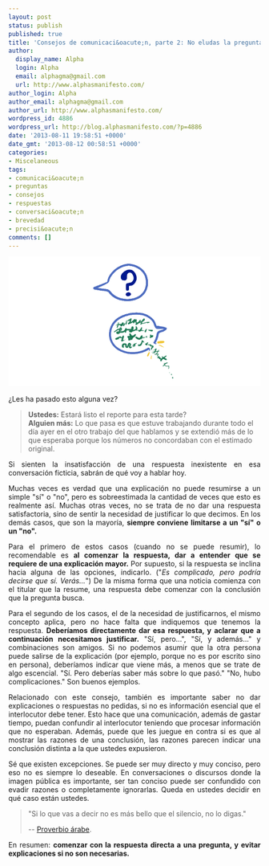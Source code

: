```yaml
---
layout: post
status: publish
published: true
title: 'Consejos de comunicaci&oacute;n, parte 2: No eludas la pregunta'
author:
  display_name: Alpha
  login: Alpha
  email: alphagma@gmail.com
  url: http://www.alphasmanifesto.com/
author_login: Alpha
author_email: alphagma@gmail.com
author_url: http://www.alphasmanifesto.com/
wordpress_id: 4886
wordpress_url: http://blog.alphasmanifesto.com/?p=4886
date: '2013-08-11 19:58:51 +0000'
date_gmt: '2013-08-12 00:58:51 +0000'
categories:
- Miscelaneous
tags:
- comunicaci&oacute;n
- preguntas
- consejos
- respuestas
- conversaci&oacute;n
- brevedad
- precisi&oacute;n
comments: []
---
```


![](/assets/Respuesta.png)

<p style="text-align: justify;">&iquest;Les ha pasado esto alguna vez?</p>
<blockquote><p><strong>Ustedes:</strong> Estar&aacute; listo el reporte para esta tarde?<br />
<strong>Alguien m&aacute;s:</strong> Lo que pasa es que estuve trabajando durante todo el d&iacute;a ayer en el otro trabajo del que hablamos y se extendi&oacute; m&aacute;s de lo que esperaba porque los n&uacute;meros no concordaban con el estimado original.</p></blockquote>
<p style="text-align: justify;">Si sienten la insatisfacci&oacute;n de una respuesta inexistente en esa conversaci&oacute;n ficticia, sabr&aacute;n de qu&eacute; voy a hablar hoy.</p>
<p><!--more--></p>
<p style="text-align: justify;">Muchas veces es verdad que una explicaci&oacute;n no puede resumirse a un simple "s&iacute;" o "no", pero es sobreestimada la cantidad de veces que esto es realmente as&iacute;. Muchas otras veces, no se trata de no dar una respuesta satisfactoria, sino de sentir la necesidad de justificar lo que decimos. En los dem&aacute;s casos, que son la mayor&iacute;a, <strong>siempre conviene limitarse a un "s&iacute;" o un "no".</strong></p>
<p style="text-align: justify;">Para el primero de estos casos (cuando no se puede resumir), lo recomendable es <strong>al comenzar la respuesta, dar a entender que se requiere de una explicaci&oacute;n mayor.</strong> Por supuesto, si la respuesta se inclina hacia alguna de las opciones, indicarlo. ("<em>Es complicado, pero podr&iacute;a decirse que s&iacute;. Ver&aacute;s...</em>") De la misma forma que una noticia comienza con el titular que la resume, una respuesta debe comenzar con la conclusi&oacute;n que la pregunta busca.</p>
<p style="text-align: justify;">Para el segundo de los casos, el de la necesidad de justificarnos, el mismo concepto aplica, pero no hace falta que indiquemos que tenemos la respuesta. <strong>Deber&iacute;amos directamente dar esa respuesta, y aclarar que a continuaci&oacute;n necesitamos justificar.</strong> "S&iacute;, pero...", "S&iacute;, y adem&aacute;s..." y combinaciones son amigos. Si no podemos asumir que la otra persona puede salirse de la explicaci&oacute;n (por ejemplo, porque no es por escrito sino en persona), deber&iacute;amos indicar que viene m&aacute;s, a menos que se trate de algo escencial. "S&iacute;. Pero deber&iacute;as saber m&aacute;s sobre lo que pas&oacute;." "No, hubo complicaciones." Son buenos ejemplos.</p>
<p style="text-align: justify;">Relacionado con este consejo, tambi&eacute;n es importante saber no dar explicaciones o respuestas no pedidas, si no es informaci&oacute;n esencial que el interlocutor debe tener. Esto hace que una comunicaci&oacute;n, adem&aacute;s de gastar tiempo, puedan confundir al interlocutor teniendo que procesar informaci&oacute;n que no esperaban. Adem&aacute;s, puede que les juegue en contra si es que al mostrar las razones de una conclusi&oacute;n, las razones parecen indicar una conclusi&oacute;n distinta a la que ustedes expusieron.</p>
<p style="text-align: justify;">S&eacute; que existen excepciones. Se puede ser muy directo y muy conciso, pero eso no es siempre lo deseable. En conversaciones o discursos donde la imagen p&uacute;blica es importante, ser tan conciso puede ser confundido con evadir razones o completamente ignorarlas. Queda en ustedes decidir en qu&eacute; caso est&aacute;n ustedes.</p>
<blockquote>
<p style="text-align: justify;">"Si lo que vas a decir no es m&aacute;s bello que el silencio, no lo digas."</p>
<p style="text-align: justify;">--&nbsp;<a href="http://es.wikiquote.org/wiki/Proverbios_%C3%A1rabes">Proverbio &aacute;rabe</a>.</p>
</blockquote>
<p style="text-align: justify;">En resumen: <strong>comenzar con la respuesta directa a una pregunta, y evitar explicaciones si no son necesarias.</strong></p>
